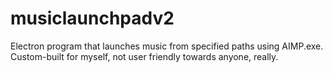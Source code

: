 # musiclaunchpadv2
Electron program that launches music from specified paths using AIMP.exe. Custom-built for myself, not user friendly towards anyone, really.
